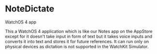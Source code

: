 # NoteDictate
WatchOS 4 app

This a WatchOS 4 application which is like our Notes app on the AppStore except for it doesn't take input in form of text but it takes voice inputs and converts
it into text and stores it for future references. It can run only on physical devices as dictation is not supported in the WatchKit Simulator.
